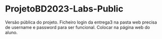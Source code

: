 # ProjetoBD2023-Labs-Public
Versão pública do projeto. Ficheiro login da entrega3 na pasta web precisa de username e password para ser funcional. Colocar na página web do aluno.
